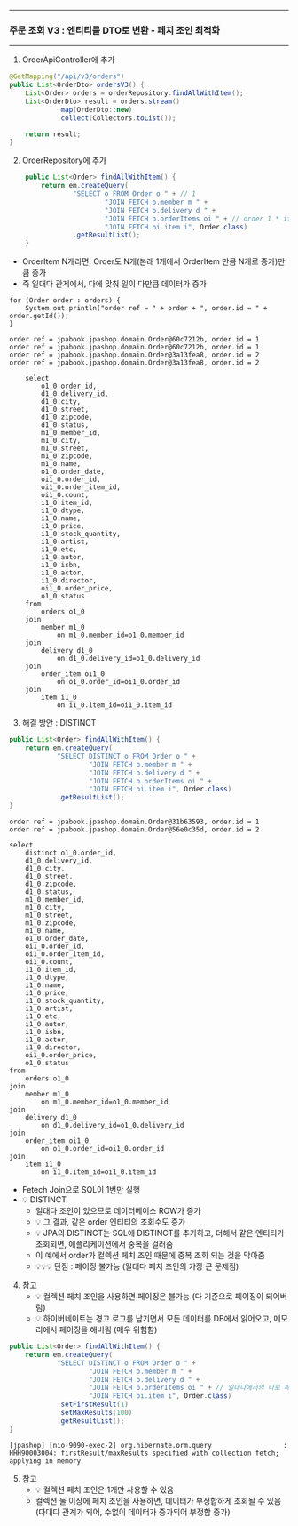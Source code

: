 -----
### 주문 조회 V3 : 엔티티를 DTO로 변환 - 페치 조인 최적화
-----
1. OrderApiController에 추가
```java
@GetMapping("/api/v3/orders")
public List<OrderDto> ordersV3() {
    List<Order> orders = orderRepository.findAllWithItem();
    List<OrderDto> result = orders.stream()
            .map(OrderDto::new)
            .collect(Collectors.toList());

    return result;
}
```

2. OrderRepository에 추가
```java
    public List<Order> findAllWithItem() {
        return em.createQuery(
                "SELECT o FROM Order o " + // 1
                        "JOIN FETCH o.member m " +
                        "JOIN FETCH o.delivery d " +
                        "JOIN FETCH o.orderItems oi " + // order 1 * item n = n
                        "JOIN FETCH oi.item i", Order.class)
                .getResultList();
    }
```
  - OrderItem N개라면, Order도 N개(본래 1개에서 OrderItem 만큼 N개로 증가)만큼 증가 
  - 즉 일대다 관게에서, 다에 맞춰 일이 다만큼 데이터가 증가
```
for (Order order : orders) {
    System.out.println("order ref = " + order + ", order.id = " + order.getId());
}
```
```
order ref = jpabook.jpashop.domain.Order@60c7212b, order.id = 1
order ref = jpabook.jpashop.domain.Order@60c7212b, order.id = 1
order ref = jpabook.jpashop.domain.Order@3a13fea8, order.id = 2
order ref = jpabook.jpashop.domain.Order@3a13fea8, order.id = 2
```
```
    select
        o1_0.order_id,
        d1_0.delivery_id,
        d1_0.city,
        d1_0.street,
        d1_0.zipcode,
        d1_0.status,
        m1_0.member_id,
        m1_0.city,
        m1_0.street,
        m1_0.zipcode,
        m1_0.name,
        o1_0.order_date,
        oi1_0.order_id,
        oi1_0.order_item_id,
        oi1_0.count,
        i1_0.item_id,
        i1_0.dtype,
        i1_0.name,
        i1_0.price,
        i1_0.stock_quantity,
        i1_0.artist,
        i1_0.etc,
        i1_0.autor,
        i1_0.isbn,
        i1_0.actor,
        i1_0.director,
        oi1_0.order_price,
        o1_0.status 
    from
        orders o1_0 
    join
        member m1_0 
            on m1_0.member_id=o1_0.member_id 
    join
        delivery d1_0 
            on d1_0.delivery_id=o1_0.delivery_id 
    join
        order_item oi1_0 
            on o1_0.order_id=oi1_0.order_id 
    join
        item i1_0 
            on i1_0.item_id=oi1_0.item_id
```

3. 해결 방안 : DISTINCT
```java
public List<Order> findAllWithItem() {
    return em.createQuery(
            "SELECT DISTINCT o FROM Order o " + 
                    "JOIN FETCH o.member m " +
                    "JOIN FETCH o.delivery d " +
                    "JOIN FETCH o.orderItems oi " +
                    "JOIN FETCH oi.item i", Order.class)
            .getResultList();
}
```
```
order ref = jpabook.jpashop.domain.Order@31b63593, order.id = 1
order ref = jpabook.jpashop.domain.Order@56e0c35d, order.id = 2
```
```
select
    distinct o1_0.order_id,
    d1_0.delivery_id,
    d1_0.city,
    d1_0.street,
    d1_0.zipcode,
    d1_0.status,
    m1_0.member_id,
    m1_0.city,
    m1_0.street,
    m1_0.zipcode,
    m1_0.name,
    o1_0.order_date,
    oi1_0.order_id,
    oi1_0.order_item_id,
    oi1_0.count,
    i1_0.item_id,
    i1_0.dtype,
    i1_0.name,
    i1_0.price,
    i1_0.stock_quantity,
    i1_0.artist,
    i1_0.etc,
    i1_0.autor,
    i1_0.isbn,
    i1_0.actor,
    i1_0.director,
    oi1_0.order_price,
    o1_0.status 
from
    orders o1_0 
join
    member m1_0 
        on m1_0.member_id=o1_0.member_id 
join
    delivery d1_0 
        on d1_0.delivery_id=o1_0.delivery_id 
join
    order_item oi1_0 
        on o1_0.order_id=oi1_0.order_id 
join
    item i1_0 
        on i1_0.item_id=oi1_0.item_id
```
  - Fetech Join으로 SQL이 1번만 실행
  - 💡 DISTINCT
    + 일대다 조인이 있으므로 데이터베이스 ROW가 증가
    + 💡 그 결과, 같은 order 엔티티의 조회수도 증가
    + 💡 JPA의 DISTINCT는 SQL에 DISTINCT를 추가하고, 더해서 같은 엔티티가 조회되면, 애플리케이션에서 중복을 걸러줌
    + 이 예에서 order가 컬렉션 페치 조인 때문에 중복 조회 되는 것을 막아줌
    + 💡💡💡 단점 : 페이징 불가능 (일대다 페치 조인의 가장 큰 문제점)

4. 참고
   - 💡 컬렉션 페치 조인을 사용하면 페이징은 불가능 (다 기준으로 페이징이 되어버림)
   - 💡 하이버네이트는 경고 로그를 남기면서 모든 데이터를 DB에서 읽어오고, 메모리에서 페이징을 해버림 (매우 위험함)
```java
public List<Order> findAllWithItem() {
    return em.createQuery(
            "SELECT DISTINCT o FROM Order o " +
                    "JOIN FETCH o.member m " +
                    "JOIN FETCH o.delivery d " +
                    "JOIN FETCH o.orderItems oi " + // 일대다에서의 다로 페이징 자체 불가로
                    "JOIN FETCH oi.item i", Order.class)
            .setFirstResult(1)
            .setMaxResults(100)
            .getResultList();
}
```
```
[jpashop] [nio-9090-exec-2] org.hibernate.orm.query                  : HHH90003004: firstResult/maxResults specified with collection fetch; applying in memory
```

5. 참고
   - 💡 컬렉션 페치 조인은 1개만 사용할 수 있음
   - 컬렉션 둘 이상에 페치 조인을 사용하면, 데이터가 부정합하게 조회될 수 있음 (다대다 관계가 되어, 수없이 데이터가 증가되어 부정합 증가)
